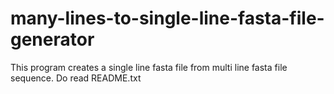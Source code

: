 # many-lines-to-single-line-fasta-file-generator
This program creates a single line fasta file from multi line fasta file sequence. Do read README.txt
